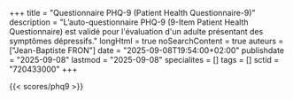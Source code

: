 +++
title = "Questionnaire PHQ-9 (Patient Health Questionnaire-9)"
description = "L’auto-questionnaire PHQ-9 (9-Item Patient Health Questionnaire) est validé pour l'évaluation d'un adulte présentant des symptômes dépressifs."
longHtml = true
noSearchContent = true
auteurs = ["Jean-Baptiste FRON"]
date = "2025-09-08T19:54:00+02:00"
publishdate = "2025-09-08"
lastmod = "2025-09-08"
specialites = []
tags = []
sctid = "720433000"
+++

{{< scores/phq9 >}}
